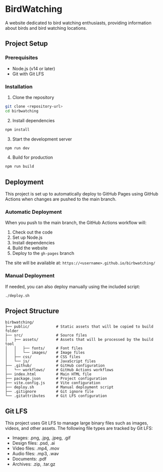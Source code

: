 # BirdWatching

A website dedicated to bird watching enthusiasts, providing information about birds and bird watching locations.

## Project Setup

### Prerequisites
- Node.js (v14 or later)
- Git with Git LFS

### Installation

1. Clone the repository
```bash
git clone <repository-url>
cd birbwatching
```

2. Install dependencies
```bash
npm install
```

3. Start the development server
```bash
npm run dev
```

4. Build for production
```bash
npm run build
```

## Deployment

This project is set up to automatically deploy to GitHub Pages using GitHub Actions when changes are pushed to the main branch.

### Automatic Deployment

When you push to the main branch, the GitHub Actions workflow will:
1. Check out the code
2. Set up Node.js
3. Install dependencies
4. Build the website
5. Deploy to the `gh-pages` branch

The site will be available at: `https://<username>.github.io/birbwatching/`

### Manual Deployment

If needed, you can also deploy manually using the included script:

```bash
./deploy.sh
```

## Project Structure

```
birbwatching/
├── public/            # Static assets that will be copied to build folder
├── src/               # Source files
│   ├── assets/        # Assets that will be processed by the build tool
│   │   ├── fonts/     # Font files
│   │   └── images/    # Image files
│   ├── css/           # CSS files
│   └── js/            # JavaScript files
├── .github/           # GitHub configuration
│   └── workflows/     # GitHub Actions workflows
├── index.html         # Main HTML file
├── package.json       # Project configuration
├── vite.config.js     # Vite configuration
├── deploy.sh          # Manual deployment script
├── .gitignore         # Git ignore file
└── .gitattributes     # Git LFS configuration
```

## Git LFS

This project uses Git LFS to manage large binary files such as images, videos, and other assets. The following file types are tracked by Git LFS:

- Images: .png, .jpg, .jpeg, .gif
- Design files: .psd, .ai
- Video files: .mp4, .mov
- Audio files: .mp3, .wav
- Documents: .pdf
- Archives: .zip, .tar.gz
